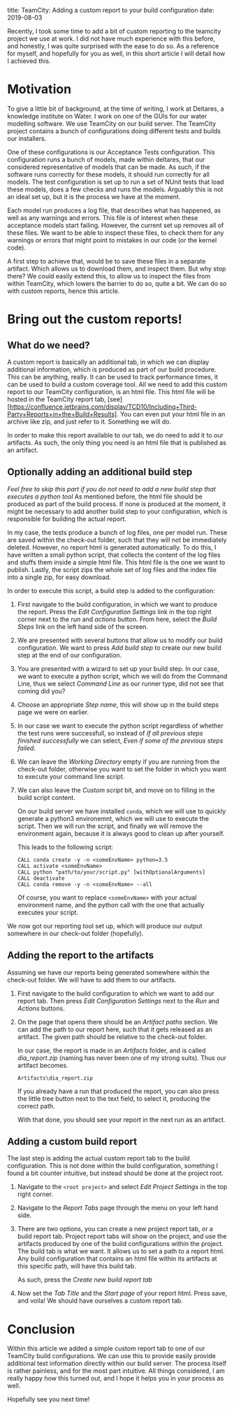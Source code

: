 title: TeamCity: Adding a custom report to your build configuration
date: 2019-08-03

Recently, I took some time to add a bit of custom reporting to the teamcity 
project we use at work. I did not have much experience with this before, and
honestly, I was quite surprised with the ease to do so. As a reference for 
myself, and hopefully for you as well, in this short article I will detail how I
achieved this.

# Motivation

To give a little bit of background, at the time of writing, I work at Deltares,
a knowledge institute on Water. I work on one of the GUIs for our water 
modelling software. We use TeamCity on our build server. The TeamCity project 
contains a bunch of configurations doing different tests and builds our 
installers.

One of these configurations is our Acceptance Tests configuration. This
configuration runs a bunch of models, made within deltares, that our considered
representative of models that can be made. As such, if the software runs 
correctly for these models, it should run correctly for all models.
The test configuration is set up to run a set of NUnit tests that load these
models, does a few checks and runs the models. Arguably this is not an ideal
set up, but it is the process we have at the moment. 

Each model run produces a log file, that describes what has happened, as well as
any warnings and errors. This file is of interest when these acceptance models
start failing. However, the current set up removes all of these files. We want
to be able to inspect these files, to check them for any warnings or errors that
might point to mistakes in our code (or the kernel code).

A first step to achieve that, would be to save these files in a separate 
artifact. Which allows us to download them, and inspect them. But why stop 
there? We could easily extend this, to allow us to inspect the files from within
TeamCity, which lowers the barrier to do so, quite a bit. We can do so with 
custom reports, hence this article.

# Bring out the custom reports!


## What do we need?

A custom report is basically an additional tab, in which we can display 
additional information, which is produced as part of our build procedure. This
can be anything, really. It can be used to track performance times, it can be 
used to build a custom coverage tool. All we need to add this custom report to
our TeamCity configuration, is an html file. This html file will be hosted in
the TeamCity report tab, [see][https://confluence.jetbrains.com/display/TCD10/Including+Third-Party+Reports+in+the+Build+Results].
You can even put your html file in an archive like zip, and just refer to it.
Something we will do. 

In order to make this report available to our tab, we do need to add it to our
artifacts. As such, the only thing you need is an html file that is published 
as an artifact.

## Optionally adding an additional build step

*Feel free to skip this part if you do not need to add a new build step that executes a python tool*
As mentioned before, the html file should be produced as part of the build
process. If none is produced at the moment, it might be necessary to add another
build step to your configuration, which is responsible for building the actual 
report.

In my case, the tests produce a bunch of log files, one per model run. These
are saved within the check-out folder, such that they will not be immediately
deleted. However, no report html is generated automatically. To do this, I have
written a small python script, that collects the content of the log files and 
stuffs them inside a simple html file. This html file is the one we want to 
publish. Lastly, the script zips the whole set of log files and the index
file into a single zip, for easy download.

In order to execute this script, a build step is added to the configuration: 

1. First navigate to the build configuration, in which we want to produce the
   report. Press the *Edit Configuration Settings* link in the top right corner
   next to the *run* and *actions* button. From here, select the *Build Steps*
   link on the left hand side of the screen.
2. We are presented with several buttons that allow us to modify our build
   configuration. We want to press *Add build step* to create our new build
   step at the end of our configuration. 
3. You are presented with a wizard to set up your build step. In our case, we
   want to execute a python script, which we will do from the Command Line, 
   thus we select *Command Line* as our runner type, did not see that coming
   did you? 
   
4. Choose an appropriate *Step name*, this will show up in the build steps
   page we were on earlier. 
   
5. In our case we want to execute the python script regardless of whether the
   test runs were successfull, so instead of *If all previous steps finished successfully*
   we can select, *Even if some of the previous steps failed*.

6. We can leave the *Working Directory* empty if you are running from the
   check-out folder, otherwise you want to set the folder in which you want
   to execute your command line script. 
   
7. We can also leave the *Custom script* bit, and move on to filling in the
   build script content.
   
   On our build server we have installed `conda`, which we will use to quickly
   generate a python3 environemnt, which we will use to execute the script.
   Then we will run the script, and finally we will remove the environment 
   again, because it is always good to clean up after yourself.
   
   This leads to the following script:
   ```
   CALL conda create -y -n <someEnvName> python=3.5
   CALL activate <someEnvName>
   CALL python "path/to/your/script.py" [withOptionalArguments]
   CALL deactivate
   CALL conda remove -y -n <someEnvName> --all
   ```
   
   Of course, you want to replace `<someEnvName>` with your actual environment
   name, and the python call with the one that actually executes your script.
   
We now got our reporting tool set up, which will produce our output somewhere
in our check-out folder (hopefully).

## Adding the report to the artifacts

Assuming we have our reports being generated somewhere within the check-out 
folder. We will have to add them to our artifacts. 

1. First navigate to the build configuration to which we want to add our report
   tab. Then press *Edit Configuration Settings* next to the *Run* and *Actions*
   buttons.
2. On the page that opens there should be an *Artifact paths* section. We can 
   add the path to our report here, such that it gets released as an artifact.
   The given path should be relative to the check-out folder. 
   
   In our case, the report is made in an *Artifacts* folder, and is called
   *dia_report.zip* (naming has never been one of my strong suits). Thus our
   artifact becomes. 
   
   ```
   Artifacts\dia_report.zip
   ```
   
   If you already have a run that produced the report, you can also press the
   little tree button next to the text field, to select it, producing the 
   correct path.
   
   With that done, you should see your report in the next run as an artifact.

## Adding a custom build report

The last step is adding the actual custom report tab to the build configuration.
This is not done within the build configuration, something I found a bit counter
intuitive, but instead should be done at the project root. 

1. Navigate to the `<root project>` and select *Edit Project Settings* in the 
   top right corner.
2. Navigate to the *Report Tabs* page through the menu on your left hand side.
3. There are two options, you can create a new project report tab, or a build
   report tab. Project report tabs will show on the project, and use the 
   artifacts produced by one of the build configurations within the project.
   The build tab is what we want. It allows us to set a path to a report html.
   Any build configuration that contains an html file within its artifacts at 
   this specific path, will have this build tab.
   
   As such, press the *Create new build report tab*
4. Now set the *Tab Title* and the *Start page* of your report html. 
   Press save, and voila! We should have ourselves a custom report tab.

# Conclusion

Within this article we added a simple custom report tab to one of our TeamCity
build configurations. We can use this to provide easily provide additional 
test information directly within our build server. The process itself is 
rather painless, and for the most part intuitive. All things considered, 
I am really happy how this turned out, and I hope it helps you in your 
process as well.

Hopefully see you next time!
